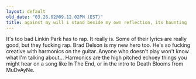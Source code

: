 ```yaml
---
layout: default
old_date: "03.26.02@09.12.02PM (EST)"
title: against my will i stand beside my own reflection, its haunting
---
```



It's too bad Linkin Park has to rap. It really is. Some of their lyrics are
really good, but they fucking rap. Brad Delson is my new hero too. He's so
fucking creative with harmonics on the guitar. Anyone who doesn't play won't
know what I'm talking about... Harmonics are the high pitched echoey things
you might hear on a song like In The End, or in the intro to Death Blooms from
MuDvAyNe.
